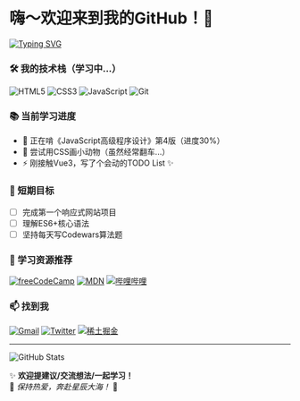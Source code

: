 # 嗨～欢迎来到我的GitHub！👋

[![Typing SVG](https://readme-typing-svg.demolab.com?font=Fira+Code&pause=1000&color=38A3A5&width=435&lines=%E6%88%91%E6%98%AF%E4%B8%80%E5%90%8D%E6%AD%A3%E5%9C%A8%E5%AD%A6%E4%B9%A0%E7%9A%84%E5%89%8D%E7%AB%AF%E5%B0%8F%E7%99%BD%F0%9F%93%9A;%E8%BF%99%E9%87%8C%E6%98%AF%E6%88%91%E7%9A%84%E6%88%90%E9%95%BF%E8%AE%B0%E5%BD%95%E6%9C%AC%F0%9F%93%96)](https://git.io/typing-svg)

### 🛠️ 我的技术栈（学习中...）

![HTML5](https://img.shields.io/badge/-HTML5-E34F26?logo=html5&logoColor=white)
![CSS3](https://img.shields.io/badge/-CSS3-1572B6?logo=css3)
![JavaScript](https://img.shields.io/badge/-JavaScript-F7DF1E?logo=javascript)
![Git](https://img.shields.io/badge/-Git-F05032?logo=git)

### 📚 当前学习进度

- 🌱 正在啃《JavaScript高级程序设计》第4版（进度30%）
- 🎨 尝试用CSS画小动物（虽然经常翻车...）
- ⚡ 刚接触Vue3，写了个会动的TODO List ✨

### 🎯 短期目标

- [ ] 完成第一个响应式网站项目
- [ ] 理解ES6+核心语法
- [ ] 坚持每天写Codewars算法题

### 📖 学习资源推荐

[![freeCodeCamp](https://img.shields.io/badge/-freeCodeCamp-0A0A23?logo=freecodecamp)](https://www.freecodecamp.org/)
[![MDN](https://img.shields.io/badge/-MDN-000000?logo=mdnwebdocs)](https://developer.mozilla.org/)
[![哔哩哔哩](https://img.shields.io/badge/-哔哩哔哩-00A1D6?logo=bilibili)](https://www.bilibili.com/)

### 📫 找到我

[![Gmail](https://img.shields.io/badge/-Gmail-EA4335?logo=gmail)](mailto:yourname@gmail.com)
[![Twitter](https://img.shields.io/badge/-Twitter-1DA1F2?logo=twitter)](https://twitter.com/yourname)
[![稀土掘金](https://img.shields.io/badge/-掘金-1E80FF?logo=)](https://juejin.cn/user/yourid)

---

![GitHub Stats](https://github-readme-stats.vercel.app/api?username=yourname&show_icons=true&theme=vue)

✨ **欢迎提建议/交流想法/一起学习！**  
🐾 *保持热爱，奔赴星辰大海！* 🌟
